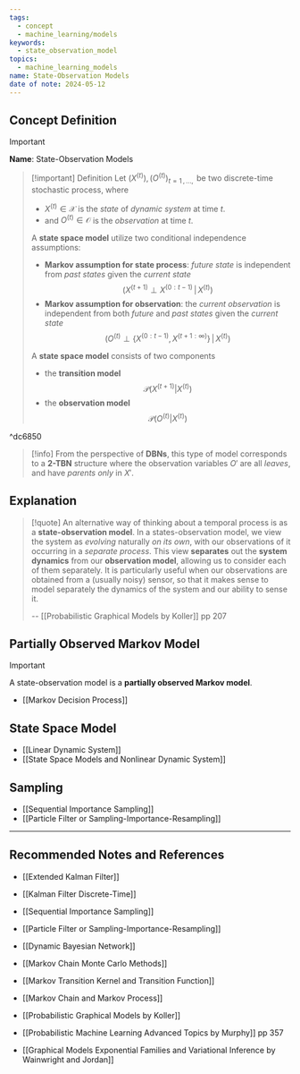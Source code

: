 ```yaml
---
tags:
  - concept
  - machine_learning/models
keywords:
  - state_observation_model
topics:
  - machine_learning_models
name: State-Observation Models
date of note: 2024-05-12
---
```


## Concept Definition

>[!important]
>**Name**: State-Observation Models

>[!important] Definition
>Let $(X^{(t)}), (O^{(t)})_{t=1\,{,}\ldots{,}\,}$ be two discrete-time stochastic process, where 
>- $X^{(t)} \in \mathcal{X}$ is the *state* of *dynamic system* at time $t$.
>- and $O^{(t)} \in \mathcal{O}$ is the *observation* at time $t$.
>  
>A **state space model**  utilize two conditional independence assumptions:
>- **Markov assumption for state process**:  *future state* is independent from *past states*  given the *current state* $$(X^{(t+1)} \perp  X^{(0:t-1)} \,|\, X^{(t)} )$$
>- **Markov assumption for observation**: the *current observation* is independent from both *future* and *past states* given the *current state* $$(O^{(t)} \perp  \{X^{(0:t-1)},\, X^{(t+1:\infty)} \} \,|\, X^{(t)} )$$
>  
>A  **state space model** consists of two components
>- the **transition model** $$\mathcal{P}(X^{(t+1)} | X^{(t)})$$
>- the **observation model** $$\mathcal{P}(O^{(t)} | X^{(t)})$$

^dc6850

>[!info]
>From the perspective of **DBNs**, this type of model corresponds to a **2-TBN** structure where the observation variables $O'$ are all *leaves*, and have *parents only* in $X'$.


## Explanation

>[!quote]
>An alternative way of thinking about a temporal process is as a **state-observation model**. In a states-observation model, we view the system as *evolving* naturally *on its own*, with our observations of it occurring in a *separate process*. This view **separates** out the **system dynamics** from our **observation model**, allowing us to consider each of them separately. It is particularly useful when our observations are obtained from a (usually noisy) sensor, so that it makes sense to model separately the dynamics of the system and our ability to sense it.
>
>-- [[Probabilistic Graphical Models by Koller]] pp 207

## Partially Observed Markov Model

>[!important]
>A state-observation model is a **partially observed Markov model**.

- [[Markov Decision Process]]

## State Space Model

- [[Linear Dynamic System]]
- [[State Space Models and Nonlinear Dynamic System]]

## Sampling

- [[Sequential Importance Sampling]]
- [[Particle Filter or Sampling-Importance-Resampling]]



-----------
##  Recommended Notes and References


- [[Extended Kalman Filter]]
- [[Kalman Filter Discrete-Time]]
- [[Sequential Importance Sampling]]
- [[Particle Filter or Sampling-Importance-Resampling]]


- [[Dynamic Bayesian Network]]
- [[Markov Chain Monte Carlo Methods]]
- [[Markov Transition Kernel and Transition Function]]
- [[Markov Chain and Markov Process]]

- [[Probabilistic Graphical Models by Koller]]
- [[Probabilistic Machine Learning Advanced Topics by Murphy]] pp 357
- [[Graphical Models Exponential Families and Variational Inference by Wainwright and Jordan]]